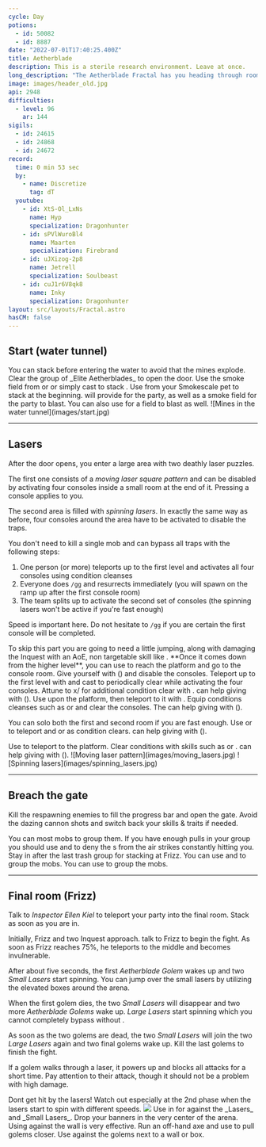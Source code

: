 ```yaml
---
cycle: Day
potions:
  - id: 50082
  - id: 8887
date: "2022-07-01T17:40:25.400Z"
title: Aetherblade
description: This is a sterile research environment. Leave at once.
long_description: "The Aetherblade Fractal has you heading through rooms filled with traps and puzzles, facing off against a gang of fearsome airship pirates. Resulting in an encounter with the not so happy to see you Asura Frizz, and his Golems. Remember to bring stability, stunbreaks, and bind your dodge key to fly through this fractal."
image: images/header_old.jpg
api: 2948
difficulties:
  - level: 96
    ar: 144
sigils:
  - id: 24615
  - id: 24868
  - id: 24672
record:
  time: 0 min 53 sec
  by:
    - name: Discretize
      tag: dT
  youtube:
    - id: XtS-Ol_LxNs
      name: Hyp
      specialization: Dragonhunter
    - id: sPVlWuroBl4
      name: Maarten
      specialization: Firebrand
    - id: uJXizog-2p8
      name: Jetrell
      specialization: Soulbeast
    - id: cuJ1r6V8qk8
      name: Inky
      specialization: Dragonhunter
layout: src/layouts/Fractal.astro
hasCM: false
---
```


## Start (water tunnel) <Item id="50082" disableText/>

<Grid>
<GridItem sm="8">
You can stack <Effect name="Stealth"/> before entering the water to avoid that the mines explode. Clear the group of _Elite Aetherblades_ to open the door.

<Tabs>
<Tab specialization="Thief">
Use the smoke field from <Skill id="13113"/> or <Skill name="Smoke Screen" profession="Thief"/> or simply cast <Skill id="13117"/> to stack <Effect name="Stealth"/>.
</Tab>

<Tab specialization="Ranger">
Use <Skill id="31568"/> from your Smokescale pet to stack <Effect name="Stealth"/> at the beginning.
</Tab>

<Tab specialization="Engineer">
<Skill id="30815"/> will provide <Effect name="Stealth"/> for the party, as well as a smoke field for the party to blast. You can also use <Skill id="5824"/> for a field to blast as well.
</Tab>
</Tabs>
</GridItem>

<GridItem sm="4">
![Mines in the water tunnel](images/start.jpg)
</GridItem>
</Grid>

---

## Lasers <Item id="50082" disableText/>

<Grid>
<GridItem sm="9">

After the door opens, you enter a large area with two deathly laser puzzles.

The first one consists of a _moving laser square pattern_ and can be disabled by activating four consoles inside a small room at the end of it. Pressing a console applies <Condition name="Immobile"/> to you.

The second area is filled with _spinning lasers_. In exactly the same way as before, four consoles around the area have to be activated to disable the traps.

You don't need to kill a single mob and can bypass all traps with the following steps:

1.  One person (or more) teleports up to the first level and activates all four consoles using condition cleanses
2.  Everyone does `/gg` and resurrects immediately (you will spawn on the ramp up after the first console room)
3.  The team splits up to activate the second set of consoles (the spinning lasers won't be active if you're fast enough)

Speed is important here. Do not hesitate to `/gg` if you are certain the first console will be completed.

<Tabs>

<Tab specialization="Revenant">
<ProfessionVideo title="First puzzle skip" profession="Revenant" src="rePLyrDp3Pc"/>
To skip this part you are going to need a little jumping, along with damaging the Inquest with an AoE, non targetable skill like <Skill name="Shackling Wave"/>. **Once it comes down from the higher level**, you can use <Skill name="Phase Traversal"/> to reach the platform and go to the console room. Give yourself <Boon name="Resistance"/> with <Skill name="Pain Absorption"/> (<Skill name="Legendary Demon Stance" disableText/>) and disable the consoles.
</Tab>

<Tab specialization="Elementalist">
<ProfessionVideo title="First puzzle skip" profession="Elementalist" src="OjUvCp2h_04" timestamp="45"/>
Teleport up to the first level with <Skill id="5536"/> and cast <Skill id="5507"/> to periodically clear <Condition name="Immobile"/> while activating the four consoles. Attune to x/<Skill id="5493" disableText/> for additional condition clear with <Skill id="5551"/>. <Specialization name="Revenant"/> can help giving <Boon name="Resistance"/> with <Skill name="Pain Absorption"/> (<Skill name="Legendary Demon Stance" disableText/>).
</Tab>

<Tab specialization="Guardian">
<ProfessionVideo title="First puzzle skip" profession="Guardian" src="MmJTsOhdQeo" timestamp="460"/>
Use <Skill name="Sword of Justice"/> upon the platform, then teleport to it with <Skill name="Merciful Intervention"/>. Equip conditions cleanses such as <Skill id="45460"/> or <Skill id="9187"/> and clear the consoles. The<Specialization name="Revenant"/> can help giving <Boon name="Resistance"/> with <Skill name="Pain Absorption"/> (<Skill name="Legendary Demon Stance" disableText/>).
</Tab>

<Tab specialization="Thief">
<ProfessionVideo title="First puzzle skip" profession="Thief" src="Alpgs_GaZV0" />

You can solo both the first and second room if you are fast enough. Use <Skill id="13002"/> or <Skill id="13025"/> to teleport and <Trait id="1964"/> or <Skill id="13062"/> as condition clears. <Specialization name="Revenant"/> can help giving <Boon name="Resistance"/> with <Skill name="Pain Absorption"/> (<Skill name="Legendary Demon Stance" disableText/>).
</Tab>

<Tab specialization="Necromancer">
Use <Skill id="10543"/> to teleport to the platform. Clear conditions with skills such as <Skill id="10685"/> or <Skill id="10609"/>. <Specialization name="Revenant"/> can help giving <Boon name="Resistance"/> with <Skill name="Pain Absorption"/> (<Skill name="Legendary Demon Stance" disableText/>).
</Tab>
</Tabs>

</GridItem>

<GridItem sm="3">
![Moving laser pattern](images/moving_lasers.jpg)
![Spinning lasers](images/spinning_lasers.jpg)
</GridItem>
</Grid>

---

## Breach the gate <Item id="50082" disableText/>

Kill the respawning enemies to fill the progress bar and open the gate. Avoid the dazing cannon shots and switch back your skills & traits if needed.

<Tabs>
<Tab specialization="Revenant">
You can <Skill name="Call to Anguish"/> most mobs to group them. If you have enough pulls in your group you should use <Skill name="Legendary Dwarf Stance"/> and <Skill name="Inspiring Reinforcement"/> to deny the <Control name="Daze"/>s from the air strikes constantly hitting you.
</Tab>

<Tab specialization="Elementalist">
Stay in <Skill id="5492"/> after the last trash group for <Boon name="Might"/> stacking at Frizz.
</Tab>

<Tab specialization="Guardian">
You can use <Skill name="Binding Blade"/> and <Skill name="Chapter 3: Heated Rebuke"/> to group the mobs.
</Tab>

<Tab specialization="Necromancer">
You can use <Skill name="spectral grasp"/> to group the mobs.
</Tab>
</Tabs>

---

## Final room (Frizz) <Item id="8887" disableText size="large"/><Item id="24672" disableText size="large" />

<Grid>
<GridItem>

Talk to _Inspector Ellen Kiel_ to teleport your party into the final room. Stack <Boon name="Might"/> as soon as you are in.

Initially, Frizz and two Inquest approach. talk to Frizz to begin the fight. As soon as Frizz reaches 75%, he teleports to the middle and becomes invulnerable.

After about five seconds, the first _Aetherblade Golem_ wakes up and two _Small Lasers_ start spinning. You can jump over the small lasers by utilizing the elevated boxes around the arena.

When the first golem dies, the two _Small Lasers_ will disappear and two more _Aetherblade Golems_ wake up. _Large Lasers_ start spinning which you cannot completely bypass without <Effect name="Invulnerability"/>.

As soon as the two golems are dead, the two _Small Lasers_ will join the two _Large Lasers_ again and two final golems wake up. Kill the last golems to finish the fight.

If a golem walks through a laser, it powers up and blocks all attacks for a short time. Pay attention to their <Control name="Pull"/> attack, though it should not be a problem with high damage.

<Achievement title="Still Faster Than Light">
Dont get hit by the lasers! Watch out especially at the 2nd phase when the lasers start to spin with different speeds.
</Achievement>

</GridItem>

<GridItem>
<Image src={import("./images/frizz.jpg")} caption="Frizz, the last encounter of the fractal" />

<Tabs>
<Tab specialization="Revenant">
Use <Skill name="Inspiring Reinforcement"/> in <Skill name="Legendary Dwarf Stance" disableText/> for <Boon name="Stability"/> against the _Lasers_ and _Small Lasers_.
</Tab>

<Tab specialization="Warrior">
Drop your banners in the very center of the arena. Using <Skill name="whirlwind attack"/> against the wall is very effective.
</Tab>

<Tab specialization="Ranger">
Run an off-hand axe and use <Skill id="12638"/> to pull golems closer.
</Tab>

<Tab specialization="Elementalist">
Use <Skill id="5697"/> against the golems next to a wall or box.
</Tab>
</Tabs>

</GridItem>
</Grid>
